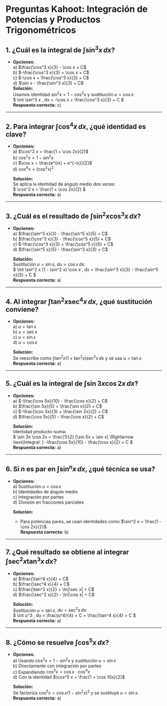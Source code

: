 # Preguntas Kahoot: Integración de Potencias y Productos Trigonométricos

## 1. ¿Cuál es la integral de $\int \sin^3 x \, dx$?
- **Opciones:**  
  a) $\frac{\cos^3 x}{3} - \cos x + C$  
  b) $-\frac{\cos^3 x}{3} + \cos x + C$  
  c) $-\cos x + \frac{\cos^3 x}{3} + C$  
  d) $\sin x - \frac{\sin^3 x}{3} + C$  
  **Solución:**  
   Usamos identidad $\sin^2 x = 1 - \cos^2 x$ y sustitución $u = \cos x$:  
  $
  \int \sin^3 x \, dx = -\cos x + \frac{\cos^3 x}{3} + C
  $  
  **Respuesta correcta:** c)  

---

## 2. Para integrar $\int \cos^4 x \, dx$, ¿qué identidad es clave?
- **Opciones:**  
a) $\cos^2 x = \frac{1 + \cos 2x}{2}$  
b) $\cos^2 x = 1 - \sin^2 x$  
c) $\cos x = \frac{e^{ix} + e^{-ix}}{2}$  
d) $\cos^4 x = (\cos^2 x)^2$  

  **Solución:**  
  Se aplica la identidad de ángulo medio dos veces:  
  $
  \cos^2 x = \frac{1 + \cos 2x}{2}
  $  
  **Respuesta correcta:** a)  

---

## 3. ¿Cuál es el resultado de $\int \sin^2 x \cos^3 x \, dx$?
- **Opciones:**  
  a) $\frac{\sin^3 x}{3} - \frac{\sin^5 x}{5} + C$  
  b) $\frac{\cos^3 x}{3} - \frac{\cos^5 x}{5} + C$  
  c) $-\frac{\cos^3 x}{3} + \frac{\cos^5 x}{5} + C$  
  d) $\frac{\sin^5 x}{5} - \frac{\sin^3 x}{3} + C$  

  **Solución:**  
  Sustitución $u = \sin x$, $du = \cos x \, dx$:  
  $
  \int \sin^2 x (1 - \sin^2 x) \cos x \, dx = \frac{\sin^3 x}{3} - \frac{\sin^5 x}{5} + C
  $  
  **Respuesta correcta:** a)  

---

## 4. Al integrar $\int \tan^2 x \sec^4 x \, dx$, ¿qué sustitución conviene?
- **Opciones:**  
  a) $u = \tan x$  
  b) $u = \sec x$  
  c) $u = \sin x$  
  d) $u = \cos x$  

  **Solución:**  
   Se reescribe como $\int \tan^2 x (1 + \tan^2 x) \sec^2 x \, dx$ y se usa $u = \tan x$.  
**Respuesta correcta:** a)  

---

## 5. ¿Cuál es la integral de $\int \sin 3x \cos 2x \, dx$?
- **Opciones:**  
  a) $-\frac{\cos 5x}{10} - \frac{\cos x}{2} + C$  
  b) $\frac{\sin 5x}{5} + \frac{\sin x}{2} + C$  
  c) $-\frac{\cos 3x}{3} + \frac{\sin 2x}{2} + C$  
  d) $\frac{\cos 5x}{5} - \frac{\cos x}{2} + C$  

  **Solución:**  
  Identidad producto-suma:  
  $
  \sin 3x \cos 2x = \frac{1}{2} [\sin 5x + \sin x] \Rightarrow \text{Integral: } -\frac{\cos 5x}{10} - \frac{\cos x}{2} + C
  $  
  **Respuesta correcta:** a)  

---

## 6. Si $n$ es par en $\int \sin^n x \, dx$, ¿qué técnica se usa?
- **Opciones:**  
  a) Sustitución $u = \cos x$  
  b) Identidades de ángulo medio  
  c) Integración por partes  
  d) División en fracciones parciales  

  **Solución:**  
  - Para potencias pares, se usan identidades como $\sin^2 x = \frac{1 - \cos 2x}{2}$.  
  **Respuesta correcta:** b)  

---

## 7. ¿Qué resultado se obtiene al integrar $\int \sec^2 x \tan^3 x \, dx$?
- **Opciones:**  
  a) $\frac{\tan^4 x}{4} + C$  
  b) $\frac{\sec^4 x}{4} + C$  
  c) $\frac{\tan^2 x}{2} + \ln|\sec x| + C$  
  d) $\frac{\sec^2 x}{2} - \ln|\cos x| + C$  

  **Solución:**  
  Sustitución $u = \tan x$, $du = \sec^2 x \, dx$:  
  $
  \int u^3 \, du = \frac{u^4}{4} + C = \frac{\tan^4 x}{4} + C
  $  
  **Respuesta correcta:** a)  

---

## 8. ¿Cómo se resuelve $\int \cos^5 x \, dx$?
- **Opciones:**  
  a) Usando $\cos^2 x = 1 - \sin^2 x$ y sustitución $u = \sin x$  
  b) Directamente con integración por partes  
  c) Expandiendo $\cos^5 x = \cos x \cdot \cos^4 x$  
  d) Con la identidad $\cos^5 x = \frac{1 + \cos 10x}{2}$  

  **Solución:**  
  Se factoriza $\cos^5 x = \cos x (1 - \sin^2 x)^2$ y se sustituye $u = \sin x$.  
  **Respuesta correcta:** a)  